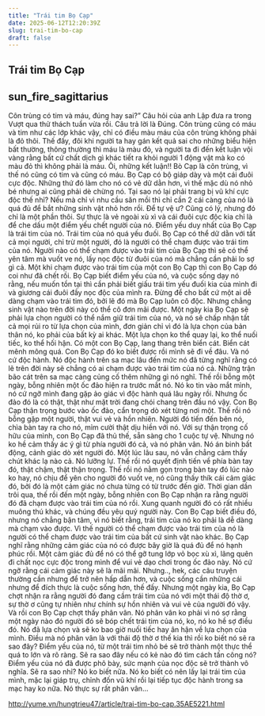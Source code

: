 ```yaml
---
title: "Trái tim Bọ Cạp"
date: 2025-06-12T12:20:39Z
slug: trai-tim-bo-cap
draft: false
---
```


## Trái tim Bọ Cạp

## sun_fire_sagittarius

Côn trùng có tim và máu, đúng hay sai?” Câu hỏi của anh Lập đưa ra trong Vượt qua thử thách tuần vừa rồi. Câu trả lời là Đúng. Côn trùng cũng có máu và tim như các lớp khác vậy, chỉ có điều màu máu của côn trùng không phải là đỏ thôi. Thế đấy, đôi khi người ta hay gán kết quả sai cho những biểu hiện bất thường, thông thường thì máu là màu đỏ, và người ta đi đến kết luận vội vàng rằng bất cứ chất dịch gì khác tiết ra khỏi người 1 động vật mà ko có màu đỏ thì không phải là máu. Ôi, những kết luận!!
Bò Cạp là côn trùng, vì thế nó cũng có tim và cũng có máu. Bọ Cạp có bộ giáp dày và một cái đuôi cực độc. Những thứ đó làm cho nó có vẻ dữ dằn hơn, vì thế mặc dù nó nhỏ bé nhưng ai cũng phải dè chừng nó. Tại sao nó lại phải trang bị vũ khí cực độc thế nhỉ? Nếu mà chỉ vì nhu cầu săn mồi thì chỉ cần 2 cái càng của nó là quá đủ để bắt những sinh vật nhỏ hơn rồi. Để tự vệ ư? Cũng có lý, nhưng đó chỉ là một phần thôi. Sự thực là vẻ ngoài xù xì và cái đuôi cực độc kia chỉ là để che dấu một điểm yếu chết người của nó. Điểm yếu duy nhất của Bọ Cạp là trái tim của nó. Trái tim của nó quá yếu đuối. Bọ Cạp có thể dữ dằn với tất cả mọi người, chỉ trừ một người, đó là người có thể chạm được vào trái tim của nó. Người nào có thể chạm được vào trái tim của Bọ Cạp thì sẽ có thể yên tâm mà vuốt ve nó, lấy nọc độc từ đuôi của nó mà chẳng cần phải lo sợ gì cả. Một khi chạm được vào trái tim của một con Bọ Cạp thì con Bọ Cạp đó coi như đã chết rồi. Bọ Cạp biết điểm yếu của nó, và cuộc sống dạy nó rằng, nếu muốn tồn tại thì cần phải biết giấu trái tim yếu đuối kia của mình đi và giương cái đuôi đầy nọc độc của mình ra. Đừng để cho bất cứ một ai dễ dàng chạm vào trái tim đó, bởi lẽ đó mà Bọ Cạp luôn cô độc. Nhưng chẳng sinh vật nào trên đời này có thể cô đơn mãi được. Một ngày kia Bọ Cạp sẽ phải lựa chọn người có thể nắm giữ trái tim của nó, và nó sẽ chấp nhận tất cả mọi rủi ro từ lựa chọn của mình, đơn giản chỉ vì đó là lựa chọn của bản thân nó, ko phải của bất kỳ ai khác. Một lựa chọn ko thể quay lại, ko thể nuối tiếc, ko thể hối hận.
Có một con Bọ Cạp, lang thang trên biển cát. Biển cát mênh mông quá. Con Bọ Cạp đó ko biết được rồi mình sẽ đi về đâu. Và nó cứ độc hành. Nó độc hành trên sa mạc lâu đến mức nó đã từng nghĩ rằng có lẽ trên đời này sẽ chẳng có ai chạm được vào trái tim của nó cả. Những trận bão cát trên sa mạc càng củng cố thêm những gì nó nghĩ. Thế rồi bỗng một ngày, bỗng nhiên một ốc đảo hiện ra trước mắt nó. Nó ko tin vào mắt mình, nó cứ ngỡ mình đang gặp ảo giác vì độc hành quá lâu ngày rồi. Nhưng ốc đảo đó là có thật, thật như mặt trời đang chói chang trên đầu nó vậy. Con Bọ Cạp thận trọng bước vào ốc đảo, cẩn trọng dò xét từng nơi một. Thế rồi nó bỗng gặp một người, thật vui vẻ và hồn nhiên. Người đó tiến đến bên nó, chìa bàn tay ra cho nó, mỉm cười thật dịu hiền với nó. Với sự thận trọng cố hữu của mình, con Bọ Cạp đã thủ thế, sẵn sàng cho 1 cuộc tự vệ. Nhưng nó ko hề cảm thấy ác ý gì từ phía người đó cả, và nó phân vân. Nó án binh bất động, cảnh giác dò xét người đó. Một lúc lâu sau, nó vẫn chẳng cảm thấy chút khác lạ nào cả. Nó lưỡng lự. Thế rồi nó quyết định tiến về phía bàn tay đó, thật chậm, thật thận trọng. Thế rồi nó nằm gọn trong bàn tay đó lúc nào ko hay, nó chịu để yên cho người đó vuốt ve, nó cũng thấy thík cái cảm giác đó, bởi đó là một cảm giác nó chưa từng có từ trước đến giờ. Thời gian dần trôi qua, thế rồi đến một ngày, bỗng nhiên con Bọ Cạp nhận ra rằng người đó đã chạm được vào trái tim của nó rồi.
Xung quanh người đó có rất nhiều muông thú khác, và chúng đều yêu quý người này. Con Bọ Cạp biết điều đó, nhưng nó chẳng bận tâm, vì nó biết rằng, trái tim của nó ko phải là dễ dàng mà chạm vào được. Vì thế người có thể chạm được vào trái tim của nó là người có thể chạm được vào trái tim của bất cứ sinh vật nào khác. Bọ Cạp nghĩ rằng những cảm giác của nó có được bây giờ là quá đủ để nó hạnh phúc rồi. Một cảm giác đủ để nó có thể gỡ tung lớp vỏ bọc xù xì, lãng quên đi chất nọc cực độc trong mình để vui vẻ dạo chơi trong ốc đảo này. Nó cứ ngỡ rằng cái cảm giác này sẽ là mãi mãi. Nhưng.., hek, các câu truyện thường cần nhưng để trở nên hấp dẫn hơn, và cuộc sống cần những cái nhưng để đích thực là cuộc sống hơn, thế đấy. Nhưng một ngày kia, Bọ Cạp chợt nhận ra rằng người đó đang cầm trái tim của nó với một thái độ thờ ơ, sự thờ ơ cũng tự nhiên như chính sự hồn nhiên và vui vẻ của người đó vậy. Và rồi con Bọ Cạp chợt thấy phân vân. Nó phân vân ko phải vì nó sợ rằng một ngày nào đó người đó sẽ bóp chết trái tim của nó, ko, nó ko hề sợ điều đó. Nó đã lựa chọn và sẽ ko bao giờ nuối tiếc hay ân hận về lựa chọn của mình. Điều mà nó phân vân là với thái độ thờ ơ thế kia thì rồi ko biết nó sẽ ra sao đây? Điểm yếu của nó, từ một trái tim nhỏ bé sẽ trở thành một thực thể quá to lớn và rõ ràng. Sẽ ra sao đây nếu có kẻ nào đó tìm cách tấn công nó? Điểm yếu của nó đã được phô bày, sức mạnh của nọc độc sẽ trở thành vô nghĩa. Sẽ ra sao nhỉ? Nó ko biết nữa. Nó ko biết có nên lấy lại trái tim của mình, mặc lại giáp trụ, chỉnh đốn vũ khí rồi lại tiếp tục độc hành trong sa mạc hay ko nữa. Nó thực sự rất phân vân…

http://yume.vn/hungtrieu47/article/trai-tim-bo-cap.35AE5221.html